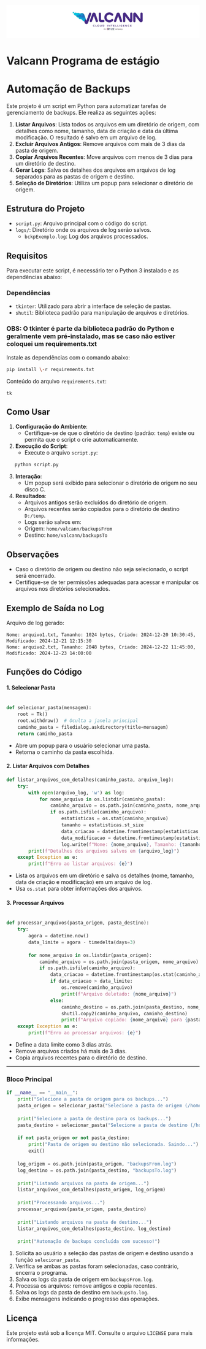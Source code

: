 <p align="center">
  <img src="./public/Captura%20de%20tela%202024-12-24%20143050.png" alt="ValcannLogo">
</p>

# **Valcann Programa de estágio** 

# **Automação de Backups** 

Este projeto é um script em Python para automatizar tarefas de gerenciamento de backups. Ele realiza as seguintes ações:

1. **Listar Arquivos**: Lista todos os arquivos em um diretório de origem, com detalhes como nome, tamanho, data de criação e data da última modificação. O resultado é salvo em um arquivo de log.  
2. **Excluir Arquivos Antigos**: Remove arquivos com mais de 3 dias da pasta de origem.  
3. **Copiar Arquivos Recentes**: Move arquivos com menos de 3 dias para um diretório de destino.  
4. **Gerar Logs**: Salva os detalhes dos arquivos em arquivos de log separados para as pastas de origem e destino.  
5. **Seleção de Diretórios**: Utiliza um popup para selecionar o diretório de origem.

## **Estrutura do Projeto**

* `script.py`: Arquivo principal com o código do script.  
* `logs/`: Diretório onde os arquivos de log serão salvos.  
  * `bckpExemplo.log`: Log dos arquivos processados.

## **Requisitos**

Para executar este script, é necessário ter o Python 3 instalado e as dependências abaixo:

### **Dependências**

* `tkinter`: Utilizado para abrir a interface de seleção de pastas.  
* `shutil`: Biblioteca padrão para manipulação de arquivos e diretórios.

### **OBS:** O tkinter é parte da biblioteca padrão do Python e geralmente vem pré-instalado, mas se caso não estiver coloquei um requirements.txt 

Instale as dependências com o comando abaixo:
```bash
pip install \-r requirements.txt
```
Conteúdo do arquivo `requirements.txt`:
```
tk
```
## **Como Usar**

1. **Configuração do Ambiente**:  
   * Certifique-se de que o diretório de destino (padrão: `temp`) existe ou permita que o script o crie automaticamente.  
2. **Execução do Script**:  
   * Execute o arquivo `script.py`:  
  ```bash
     python script.py  
  ```
3. **Interação**:  
   * Um popup será exibido para selecionar o diretório de origem no seu disco C.  
4. **Resultados**:  
   * Arquivos antigos serão excluídos do diretório de origem.  
   * Arquivos recentes serão copiados para o diretório de destino `D:/temp`.  
   * Logs serão salvos em:  
   * Origem:  `home/valcann/backupsFrom`  
   * Destino: `home/valcann/backupsTo`

## **Observações**

* Caso o diretório de origem ou destino não seja selecionado, o script será encerrado.  
* Certifique-se de ter permissões adequadas para acessar e manipular os arquivos nos diretórios selecionados.

## **Exemplo de Saída no Log**

Arquivo de log gerado:
```log
Nome: arquivo1.txt, Tamanho: 1024 bytes, Criado: 2024-12-20 10:30:45, Modificado: 2024-12-21 12:15:30  
Nome: arquivo2.txt, Tamanho: 2048 bytes, Criado: 2024-12-22 11:45:00, Modificado: 2024-12-23 14:00:00
```
## **Funções do Código**

#### **1\. Selecionar Pasta**

```python  

def selecionar_pasta(mensagem):  
    root = Tk()  
    root.withdraw()  # Oculta a janela principal  
    caminho_pasta = filedialog.askdirectory(title=mensagem)  
    return caminho_pasta
```
* Abre um popup para o usuário selecionar uma pasta.  
* Retorna o caminho da pasta escolhida.

#### **2\. Listar Arquivos com Detalhes**

```python  
def listar_arquivos_com_detalhes(caminho_pasta, arquivo_log):
    try: 
        with open(arquivo_log, 'w') as log:  
            for nome_arquivo in os.listdir(caminho_pasta):  
                caminho_arquivo = os.path.join(caminho_pasta, nome_arquivo)  
                if os.path.isfile(caminho_arquivo):  
                    estatisticas = os.stat(caminho_arquivo)  
                    tamanho = estatisticas.st_size  
                    data_criacao = datetime.fromtimestamp(estatisticas.st_ctime)  
                    data_modificacao = datetime.fromtimestamp(estatisticas.st_mtime)  
                    log.write(f"Nome: {nome_arquivo}, Tamanho: {tamanho} bytes, Criado: {data_criacao}, Modificado: {data_modificacao}\n")  
        print(f"Detalhes dos arquivos salvos em {arquivo_log}")  
    except Exception as e:  
        print(f"Erro ao listar arquivos: {e}")
```        

* Lista os arquivos em um diretório e salva os detalhes (nome, tamanho, data de criação e modificação) em um arquivo de log.  
* Usa `os.stat` para obter informações dos arquivos.

#### **3\. Processar Arquivos**

```python  

def processar_arquivos(pasta_origem, pasta_destino):  
    try:  
        agora = datetime.now()  
        data_limite = agora - timedelta(days=3)

        for nome_arquivo in os.listdir(pasta_origem):  
            caminho_arquivo = os.path.join(pasta_origem, nome_arquivo)  
            if os.path.isfile(caminho_arquivo):  
                data_criacao = datetime.fromtimestamp(os.stat(caminho_arquivo).st_ctime)  
                if data_criacao > data_limite:  
                    os.remove(caminho_arquivo) 
                    print(f"Arquivo deletado: {nome_arquivo}")  
                else:  
                    caminho_destino = os.path.join(pasta_destino, nome_arquivo)  
                    shutil.copy2(caminho_arquivo, caminho_destino)  
                    print(f"Arquivo copiado: {nome_arquivo} para {pasta_destino}")  
    except Exception as e:  
        print(f"Erro ao processar arquivos: {e}")
```
* Define a data limite como 3 dias atrás.  
* Remove arquivos criados há mais de 3 dias.  
* Copia arquivos recentes para o diretório de destino.

---

### **Bloco Principal**

```python  
if __name__ == "__main__": 
    print("Selecione a pasta de origem para os backups...")  
    pasta_origem = selecionar_pasta("Selecione a pasta de origem (/home/valcann/backupsFrom)")

    print("Selecione a pasta de destino para os backups...")  
    pasta_destino = selecionar_pasta("Selecione a pasta de destino (/home/valcann/backupsTo)")

    if not pasta_origem or not pasta_destino:
        print("Pasta de origem ou destino não selecionada. Saindo...")  
        exit()

    log_origem = os.path.join(pasta_origem, "backupsFrom.log")  
    log_destino = os.path.join(pasta_destino, "backupsTo.log")

    print("Listando arquivos na pasta de origem...") 
    listar_arquivos_com_detalhes(pasta_origem, log_origem)

    print("Processando arquivos...")  
    processar_arquivos(pasta_origem, pasta_destino)

    print("Listando arquivos na pasta de destino...")  
    listar_arquivos_com_detalhes(pasta_destino, log_destino)

    print("Automação de backups concluída com sucesso!")
```

1. Solicita ao usuário a seleção das pastas de origem e destino usando a função `selecionar_pasta`.  
2. Verifica se ambas as pastas foram selecionadas, caso contrário, encerra o programa.  
3. Salva os logs da pasta de origem em `backupsFrom.log`.  
4. Processa os arquivos: remove antigos e copia recentes.  
5. Salva os logs da pasta de destino em `backupsTo.log`.  
6. Exibe mensagens indicando o progresso das operações.



## **Licença**

Este projeto está sob a licença MIT. Consulte o arquivo `LICENSE` para mais informações.

